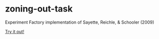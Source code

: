 # zoning-out-task

Experiment Factory implementation of Sayette, Reichle, &amp; Schooler (2009)

[Try it out!](https://earcanal.github.io/zoning-out-task/)
